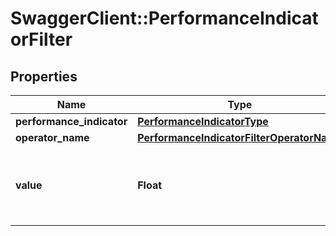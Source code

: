 # SwaggerClient::PerformanceIndicatorFilter

## Properties
Name | Type | Description | Notes
------------ | ------------- | ------------- | -------------
**performance_indicator** | [**PerformanceIndicatorType**](PerformanceIndicatorType.md) |  | 
**operator_name** | [**PerformanceIndicatorFilterOperatorName**](PerformanceIndicatorFilterOperatorName.md) |  | 
**value** | **Float** | Indicates the filter value to apply on this indicator | 


